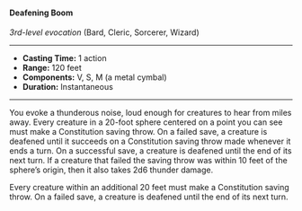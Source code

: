 #### Deafening Boom
*3rd-level evocation* (Bard, Cleric, Sorcerer, Wizard)
___
- **Casting Time:** 1 action
- **Range:** 120 feet
- **Components:** V, S, M (a metal cymbal)
- **Duration:** Instantaneous
---
You evoke a thunderous noise, loud enough for creatures to hear from miles away. Every creature in a 20-foot sphere centered on a point you can see must make a Constitution saving throw. On a failed save, a creature is deafened until it succeeds on a Constitution saving throw made whenever it ends a turn. On a successful save, a creature is deafened until the end of its next turn. If a creature that failed the saving throw was within 10 feet of the sphere’s origin, then it also takes 2d6 thunder damage.

Every creature within an additional 20 feet must make a Constitution saving throw. On a failed save, a creature is deafened until the end of its next turn.

